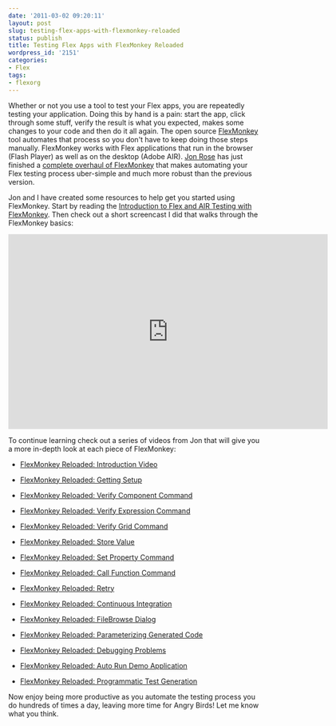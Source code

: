 ```yaml
---
date: '2011-03-02 09:20:11'
layout: post
slug: testing-flex-apps-with-flexmonkey-reloaded
status: publish
title: Testing Flex Apps with FlexMonkey Reloaded
wordpress_id: '2151'
categories:
- Flex
tags:
- flexorg
---
```


Whether or not you use a tool to test your Flex apps, you are repeatedly testing your application.  Doing this by hand is a pain: start the app, click through some stuff, verify the result is what you expected, makes some changes to your code and then do it all again.  The open source [FlexMonkey](http://www.gorillalogic.com/flexmonkey) tool automates that process so you don't have to keep doing those steps manually.  FlexMonkey works with Flex applications that run in the browser (Flash Player) as well as on the desktop (Adobe AIR).  [Jon Rose](http://www.gorillajawn.com) has just finished a [complete overhaul of FlexMonkey](http://www.gorillajawn.com/wordpress/2011/02/24/flexmonkey-reloaded-beta/) that makes automating your Flex testing process uber-simple and much more robust than the previous version.

Jon and I have created some resources to help get you started using FlexMonkey.  Start by reading the [Introduction to Flex and AIR Testing with FlexMonkey](http://www.artima.com/articles/intro_to_flex_monkey.html).  Then check out a short screencast I did that walks through the FlexMonkey basics:

<iframe title="YouTube video player" width="640" height="390" src="http://www.youtube.com/embed/2TOSYw1531E?rel=0&amp;hd=1" frameborder="0" allowfullscreen></iframe>  

To continue learning check out a series of videos from Jon that will give you a more in-depth look at each piece of FlexMonkey:




  * [FlexMonkey Reloaded: Introduction Video](http://www.gorillajawn.com/wordpress/2011/02/27/flexmonkey-introduction/)


  * [FlexMonkey Reloaded: Getting Setup](http://www.gorillajawn.com/wordpress/2011/03/01/flexmonkey-getting-setup/)


  * [FlexMonkey Reloaded: Verify Component Command](http://www.gorillajawn.com/wordpress/2011/03/02/flexmonkey-%e2%80%aaverify-component-command%e2%80%ac/)


  * [FlexMonkey Reloaded: Verify Expression Command](http://www.gorillajawn.com/wordpress/2011/03/03/flexmonkey-%E2%80%AAverify-expression-command%E2%80%AC/)


  * [FlexMonkey Reloaded: Verify ‬Grid‪ Command‬](http://www.gorillajawn.com/wordpress/2011/03/06/flexmonkey-%E2%80%AAverify-%E2%80%ACgrid%E2%80%AA-command%E2%80%AC/)


  * [FlexMonkey Reloaded: ‪Store Value](http://www.gorillajawn.com/wordpress/2011/03/08/flexmonkey-%E2%80%AAstore-value-command%E2%80%AC/)


  * [FlexMonkey Reloaded: ‪Set Property Command](http://www.gorillajawn.com/wordpress/2011/03/09/flexmonkey-set-property-command/)


  * [FlexMonkey Reloaded: ‪Call Function Command‬](http://www.gorillajawn.com/wordpress/2011/03/10/flexmonkey-%E2%80%AAcall-function-command%E2%80%AC/)


  * [FlexMonkey Reloaded: Retry](http://www.gorillajawn.com/wordpress/2011/03/11/flexmonkey-retry/)


  * [FlexMonkey Reloaded: Continuous Integration](http://www.gorillajawn.com/wordpress/2011/03/16/flexmonkey-reloaded-continuous-integration/)


  * [FlexMonkey Reloaded: FileBrowse Dialog](http://www.gorillajawn.com/wordpress/2011/03/21/flexmonkey-reloaded-filebrowse-part-11/)


  * [FlexMonkey Reloaded: Parameterizing Generated Code](http://www.gorillajawn.com/wordpress/2011/03/23/flexmonkey-reloaded-parameterizing-generated-code/)


  * [FlexMonkey Reloaded: Debugging Problems](http://www.gorillajawn.com/wordpress/2011/03/28/flexmonkey-reloaded-debugging-problems/)


  * [FlexMonkey Reloaded: Auto Run Demo Application](http://www.gorillajawn.com/wordpress/2011/03/30/flexmonkey-reloaded-auto-run-demo/)


  * [FlexMonkey Reloaded: Programmatic Test Generation](http://www.gorillajawn.com/wordpress/2011/04/04/flexmonkey-reloaded-programmatic-test-generation/)



Now enjoy being more productive as you automate the testing process you do hundreds of times a day, leaving more time for Angry Birds!  Let me know what you think.
